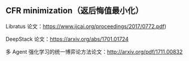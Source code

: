 ## CFR minimization（返后悔值最小化）







Libratus 论文：https://www.ijcai.org/proceedings/2017/0772.pdf)

DeepStack 论文：https://arxiv.org/abs/1701.01724

多 Agent 强化学习的统一博弈论方法论文：http://arxiv.org/pdf/1711.00832